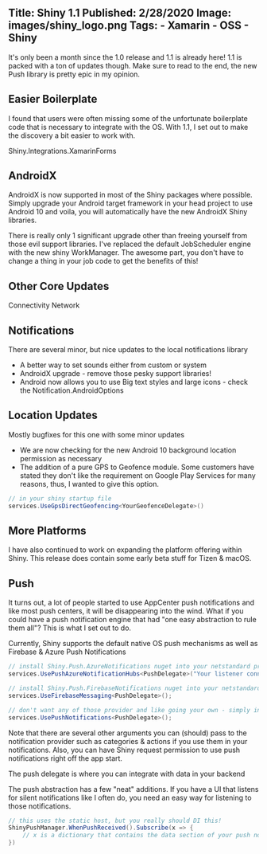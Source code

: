 Title: Shiny 1.1
Published: 2/28/2020
Image: images/shiny_logo.png
Tags:
    - Xamarin
    - OSS
    - Shiny
---

It's only been a month since the 1.0 release and 1.1 is already here!  1.1 is packed with a ton of updates though.  Make sure to read to the end, the new Push library is pretty epic in my opinion.


Easier Boilerplate
---

I found that users were often missing some of the unfortunate boilerplate code that is necessary to integrate with the OS.  With 1.1, I set out to make the discovery a bit easier to work with.  

Shiny.Integrations.XamarinForms


AndroidX
---
AndroidX is now supported in most of the Shiny packages where possible.  Simply upgrade your Android target framework in your head project to use Android 10 and voila, you will automatically have the new AndroidX Shiny libraries.

There is really only 1 significant upgrade other than freeing yourself from those evil support libraries.  I've replaced the default JobScheduler engine with the new shiny WorkManager.  The awesome part, you don't have to change a thing in your job code to get the benefits of this!

Other Core Updates
---
Connectivity
Network

Notifications
---
There are several minor, but nice updates to the local notifications library
* A better way to set sounds either from custom or system
* AndroidX upgrade - remove those pesky support libraries!
* Android now allows you to use Big text styles and large icons - check the Notification.AndroidOptions

Location Updates
---
Mostly bugfixes for this one with some minor updates
* We are now checking for the new Android 10 background location permission as necessary
* The addition of a pure GPS to Geofence module.  Some customers have stated they don't like the requirement on Google Play Services for many reasons, thus, I wanted to give this option.

```csharp
// in your shiny startup file
services.UseGpsDirectGeofencing<YourGeofenceDelegate>()
```


More Platforms
---
I have also continued to work on expanding the platform offering within Shiny.  This release does contain some early beta stuff for Tizen & macOS.

Push
---
It turns out, a lot of people started to use AppCenter push notifications and like most push centers, it will be disappearing into the wind.  What if you could have a push notification engine that had "one easy abstraction to rule them all"?  This is what I set out to do. 

Currently, Shiny supports the default native OS push mechanisms as well as Firebase & Azure Push Notifications


```csharp
// install Shiny.Push.AzureNotifications nuget into your netstandard project
services.UsePushAzureNotificationHubs<PushDelegate>("Your listener connection string", "your hub name");

// install Shiny.Push.FirebaseNotifications nuget into your netstandard project
services.UseFirebaseMessaging<PushDelegate>();

// don't want any of those provider and like going your own - simply install 
services.UsePushNotifications<PushDelegate>();
```

Note that there are several other arguments you can (should) pass to the notification provider such as categories & actions if you use them in your notifications.  Also, you can have Shiny request permission to use push notifications right off the app start.


The push delegate is where you can integrate with data in your backend


The push abstraction has a few "neat" additions.  If you have a UI that listens for silent notifications like I often do, you need an easy way for listening to those notifications. 

```csharp
// this uses the static host, but you really should DI this!
ShinyPushManager.WhenPushReceived().Subscribe(x => {
    // x is a dictionary that contains the data section of your push notification
})
```